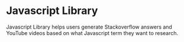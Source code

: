 # Javascript Library 
Javascript Library helps users generate Stackoverflow answers and YouTube videos based on what Javascript term they want to research.
